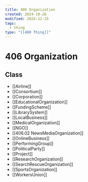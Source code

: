 ```yaml
---
title: 406 Organization
created: 2024-10-26
modified: 2024-12-25
tags:
  - thing
type: "[[400 Thing]]"
---
```

# 406 Organization
## Class
- [[Airline]]
- [[Consortium]]
- [[Corporation]]
- [[EducationalOrganization]]
- [[FundingScheme]]
- [[LibrarySystem]]
- [[LocalBusiness]]
- [[MedicalOrganization]]
- [[NGO]]
- [[406.02 NewsMediaOrganization]]
- [[OnlineBusiness]]
- [[PerformingGroup]]
- [[PoliticalParty]]
- [[Project]]
- [[ResearchOrganization]]
- [[SearchRescueOrganization]]
- [[SportsOrganization]]
- [[WorkersUnion]]
